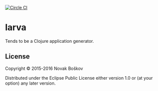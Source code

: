 [![Circle CI](https://circleci.com/gh/novakboskov/larva.svg?style=svg)](https://circleci.com/gh/novakboskov/larva)

# larva

Tends to be a Clojure application generator.

## License

Copyright © 2015-2016 Novak Boškov

Distributed under the Eclipse Public License either version 1.0 or (at
your option) any later version.
